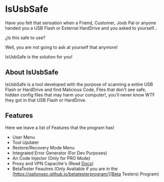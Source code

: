 
# IsUsbSafe

Have you felt that sensation when a Friend, Customer, Joob Pal or anyone
handed you a USB Flash or External HardDrive and you asked to yourself...

¿Is this safe to use?

Well, you are not going to ask at yourself that anymore!

IsUsbSafe is the solution for you!

## About IsUsbSafe

IsUsbSafe is a tool developed with the purpose of scanning a entire USB Flash
or HardDrive and find Malicious Code, Files that don't see safe, hidden config
files that may harm your computer!, you'll never know WTF they got in that
USB Flash or HardDrive.




## Features

Here we leave a list of Features that the program has!

- User Menu
- Tool Updater
- Restore/Recovery Mode Menu
- Integrated Error Generator (For Dev Purposes)
- An Code Injector (Only for PRO Mode)
- Proxy and VPN Capacitie's (Read <a href="#gotodocs">Docs</a>)
- BetaTester Feautres (Only Avaliable if you are in the [https://galionsec.github.io/betatesterprogram/](Beta Testers) Program)

